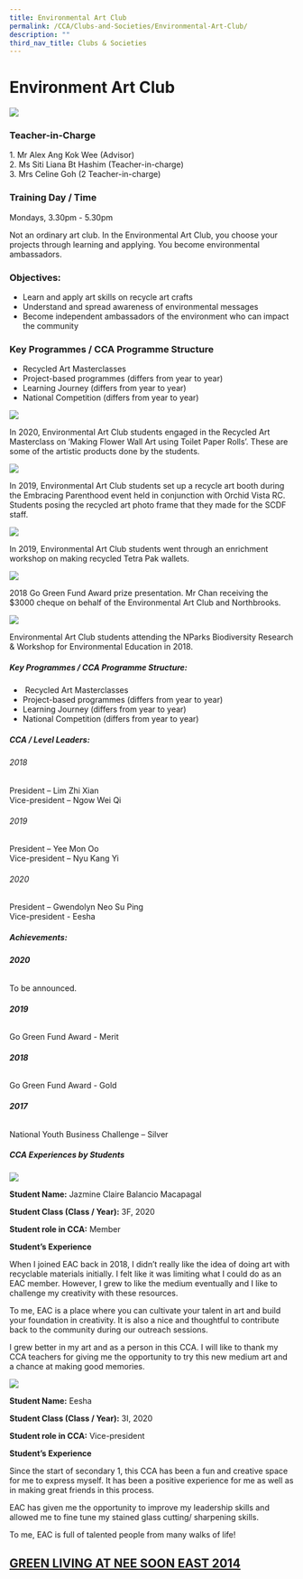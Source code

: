 ```yaml
---
title: Environmental Art Club
permalink: /CCA/Clubs-and-Societies/Environmental-Art-Club/
description: ""
third_nav_title: Clubs & Societies
---
```

Environment Art Club
====================
![](/images/artclub.png)

### Teacher-in-Charge

1. Mr Alex Ang Kok Wee (Advisor)  
2. Ms Siti Liana Bt Hashim (Teacher-in-charge)  
3. Mrs Celine Goh (2 Teacher-in-charge)

### Training Day / Time

Mondays, 3.30pm - 5.30pm  
  
Not an ordinary art club. In the Environmental Art Club, you choose your projects through learning and applying. You become environmental ambassadors.

### Objectives:

*   Learn and apply art skills on recycle art crafts
*   Understand and spread awareness of environmental messages
*   Become independent ambassadors of the environment who can impact the community

### Key Programmes / CCA Programme Structure


*   Recycled Art Masterclasses
*   Project-based programmes (differs from year to year)
*   Learning Journey (differs from year to year)
*   National Competition (differs from year to year)





![](/images/artclub1.png)

In 2020, Environmental Art Club students engaged in the Recycled Art Masterclass on ‘Making Flower Wall Art using Toilet Paper Rolls’. These are some of the artistic products done by the students.

![](/images/artclub2.jpeg)

In 2019, Environmental Art Club students set up a recycle art booth during the Embracing Parenthood event held in conjunction with Orchid Vista RC. Students posing the recycled art photo frame that they made for the SCDF staff. 

![](/images/artclub3.jpeg)

In 2019, Environmental Art Club students went through an enrichment workshop on making recycled Tetra Pak wallets. 

![](/images/artclub4.jpeg)

2018 Go Green Fund Award prize presentation. Mr Chan receiving the $3000 cheque on behalf of the Environmental Art Club and Northbrooks. 

![](/images/artclub5.png)

Environmental Art Club students attending the NParks Biodiversity Research & Workshop for Environmental Education in 2018. 

##### Key Programmes / CCA Programme Structure:

*    Recycled Art Masterclasses
*   Project-based programmes (differs from year to year)
*   Learning Journey (differs from year to year)
*   National Competition (differs from year to year)

##### CCA / Level Leaders:

###### 2018 

President – Lim Zhi Xian  
Vice-president – Ngow Wei Qi  

###### 2019 

President – Yee Mon Oo  
Vice-president – Nyu Kang Yi  

###### 2020

President – Gwendolyn Neo Su Ping  
Vice-president - Eesha

##### Achievements:

###### **2020**

To be announced.

###### **2019**

Go Green Fund Award - Merit

###### **2018**

Go Green Fund Award - Gold

###### **2017**

National Youth Business Challenge – Silver

##### CCA Experiences by Students



![](/images/ART3.png)



**Student Name:** Jazmine Claire Balancio Macapagal

**Student Class (Class / Year):** 3F, 2020

	
**Student role in CCA:** Member


**Student’s Experience**

When I joined EAC back in 2018, I didn’t really like the idea of doing art with recyclable materials initially. I felt like it was limiting what I could do as an EAC member. However, I grew to like the medium eventually and I like to challenge my creativity with these resources.

To me, EAC is a place where you can cultivate your talent in art and build your foundation in creativity. It is also a nice and thoughtful to contribute back to the community during our outreach sessions.

I grew better in my art and as a person in this CCA. I will like to thank my CCA teachers for giving me the opportunity to try this new medium art and a chance at making good memories.




![](/images/ART2.png)



**Student Name:** Eesha

**Student Class (Class / Year):** 3I, 2020

**Student role in CCA:** Vice-president


**Student’s Experience**

Since the start of secondary 1, this CCA has been a fun and creative space for me to express myself. It has been a positive experience for me as well as in making great friends in this process.

EAC has given me the opportunity to improve my leadership skills and allowed me to fine tune my stained glass cutting/ sharpening skills.

To me, EAC is full of talented people from many walks of life!

## [GREEN LIVING AT NEE SOON EAST 2014](/Green-Living-at-Nee-Soon-East-2014/permalink/)
